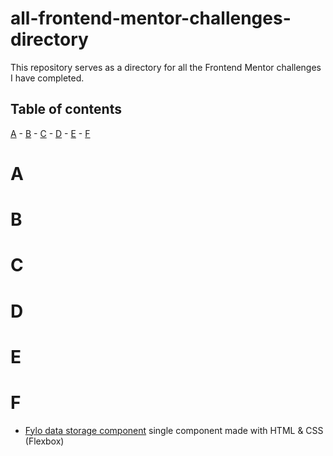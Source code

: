 # all-frontend-mentor-challenges-directory
This repository serves as a directory for all the Frontend Mentor challenges I have completed.

## Table of contents
[A](#a) - [B](#b) - [C](#c) - [D](#d) - [E](#e) - [F](#f)

# A
# B
# C
# D
# E
# F
- [Fylo data storage component](https://github.com/Damuzid/fylo-data-storage-component) single component made with HTML & CSS (Flexbox)
